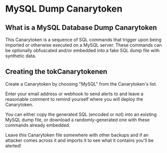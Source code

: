 # MySQL Dump Canarytoken

## What is a MySQL Database Dump Canarytoken

This Canarytoken is a sequence of SQL commands that trigger upon being imported or otherwise executed on a MySQL server. These commands can be optionally obfuscated and/or embedded into a fake SQL dump file with synthetic data.


## Creating the tokCanarytokenen

Create a Canarytoken by choosing "MySQL" from the Canarytoken's list.

Enter your email address or webhook to send alerts to and leave a reasonable comment to remind yourself where you will deploy the Canarytoken.

You can either copy the generated SQL (encoded or not) into an existing MySQL dump file, or download a randomly-generated one with these commands already embedded.

Leave this Canarytoken file somewhere with other backups and if an attacker comes across it and imports it to see what it contains you'll be alerted!


